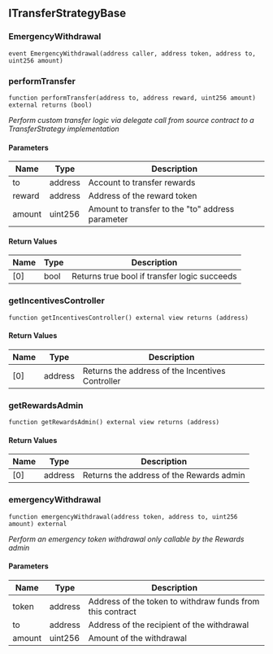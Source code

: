 ## ITransferStrategyBase

### EmergencyWithdrawal

```solidity
event EmergencyWithdrawal(address caller, address token, address to, uint256 amount)
```

### performTransfer

```solidity
function performTransfer(address to, address reward, uint256 amount) external returns (bool)
```

_Perform custom transfer logic via delegate call from source contract to a TransferStrategy implementation_

#### Parameters

| Name | Type | Description |
| ---- | ---- | ----------- |
| to | address | Account to transfer rewards |
| reward | address | Address of the reward token |
| amount | uint256 | Amount to transfer to the "to" address parameter |

#### Return Values

| Name | Type | Description |
| ---- | ---- | ----------- |
| [0] | bool | Returns true bool if transfer logic succeeds |

### getIncentivesController

```solidity
function getIncentivesController() external view returns (address)
```

#### Return Values

| Name | Type | Description |
| ---- | ---- | ----------- |
| [0] | address | Returns the address of the Incentives Controller |

### getRewardsAdmin

```solidity
function getRewardsAdmin() external view returns (address)
```

#### Return Values

| Name | Type | Description |
| ---- | ---- | ----------- |
| [0] | address | Returns the address of the Rewards admin |

### emergencyWithdrawal

```solidity
function emergencyWithdrawal(address token, address to, uint256 amount) external
```

_Perform an emergency token withdrawal only callable by the Rewards admin_

#### Parameters

| Name | Type | Description |
| ---- | ---- | ----------- |
| token | address | Address of the token to withdraw funds from this contract |
| to | address | Address of the recipient of the withdrawal |
| amount | uint256 | Amount of the withdrawal |

